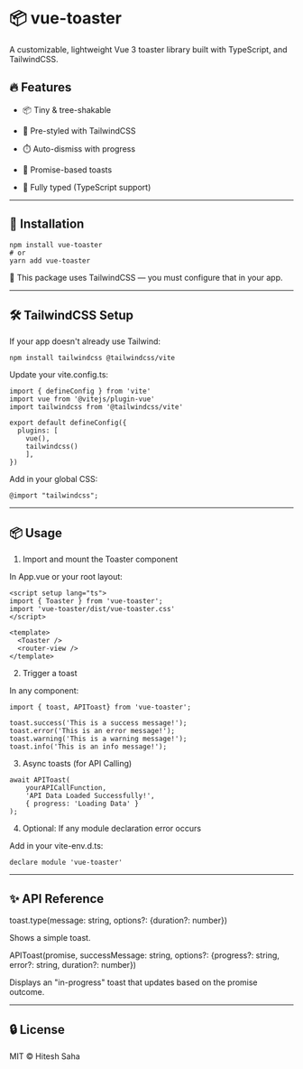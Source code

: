 # 📦 vue-toaster

A customizable, lightweight Vue 3 toaster library built with TypeScript, and TailwindCSS.

## 🔥 Features

* 📦 Tiny & tree-shakable

* 🌈 Pre-styled with TailwindCSS

* ⏱️ Auto-dismiss with progress

* 🧠 Promise-based toasts

* 🎯 Fully typed (TypeScript support)

---

## 🚀 Installation

```
npm install vue-toaster
# or
yarn add vue-toaster
```

🧩 This package uses TailwindCSS — you must configure that in your app.

---

## 🛠️ TailwindCSS Setup

If your app doesn't already use Tailwind:

```
npm install tailwindcss @tailwindcss/vite
```

Update your vite.config.ts:

```
import { defineConfig } from 'vite'
import vue from '@vitejs/plugin-vue'
import tailwindcss from '@tailwindcss/vite'

export default defineConfig({
  plugins: [
    vue(), 
    tailwindcss()
    ],
})
```

Add in your global CSS:

```
@import "tailwindcss";
```

---

## 📦 Usage

1. Import and mount the Toaster component

In App.vue or your root layout:

```
<script setup lang="ts">
import { Toaster } from 'vue-toaster';
import 'vue-toaster/dist/vue-toaster.css'
</script>

<template>
  <Toaster />
  <router-view />
</template>
```

2. Trigger a toast

In any component:

```
import { toast, APIToast} from 'vue-toaster';

toast.success('This is a success message!');
toast.error('This is an error message!');
toast.warning('This is a warning message!');
toast.info('This is an info message!');
```

3. Async toasts (for API Calling)

```
await APIToast(
    yourAPICallFunction, 
    'API Data Loaded Successfully!', 
    { progress: 'Loading Data' }
);
```

4. Optional: If any module declaration error occurs

Add in your vite-env.d.ts:

```
declare module 'vue-toaster' 
```

---

## ✨ API Reference

toast.type(message: string, options?: {duration?: number})

Shows a simple toast.

APIToast(promise, successMessage: string, options?: {progress?: string, error?: string, duration?: number})

Displays an "in-progress" toast that updates based on the promise outcome.

---

## 🔒 License

MIT © Hitesh Saha

